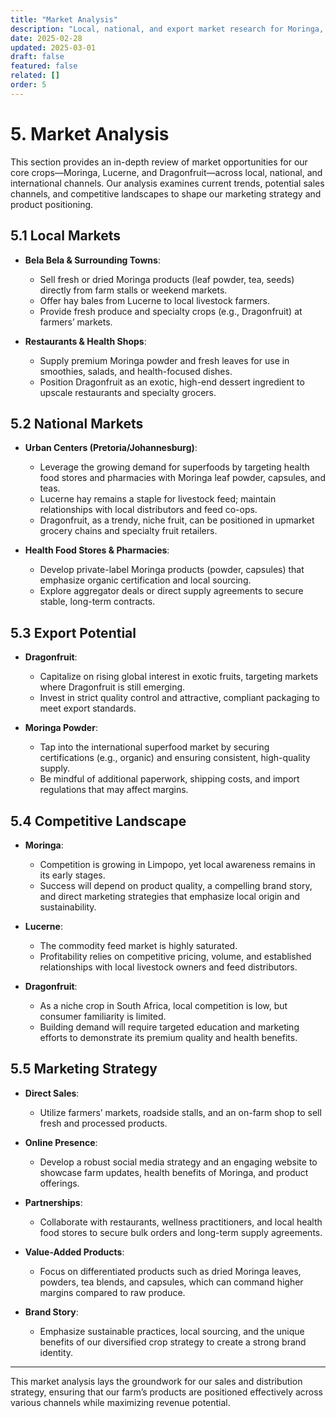 ```yaml
---
title: "Market Analysis"
description: "Local, national, and export market research for Moringa, Lucerne, and Dragonfruit."
date: 2025-02-28
updated: 2025-03-01
draft: false
featured: false
related: []
order: 5
---
```


# 5. Market Analysis

This section provides an in-depth review of market opportunities for our core crops—Moringa, Lucerne, and Dragonfruit—across local, national, and international channels. Our analysis examines current trends, potential sales channels, and competitive landscapes to shape our marketing strategy and product positioning.

## 5.1 Local Markets

- **Bela Bela & Surrounding Towns**:  
  - Sell fresh or dried Moringa products (leaf powder, tea, seeds) directly from farm stalls or weekend markets.  
  - Offer hay bales from Lucerne to local livestock farmers.  
  - Provide fresh produce and specialty crops (e.g., Dragonfruit) at farmers’ markets.

- **Restaurants & Health Shops**:  
  - Supply premium Moringa powder and fresh leaves for use in smoothies, salads, and health-focused dishes.  
  - Position Dragonfruit as an exotic, high-end dessert ingredient to upscale restaurants and specialty grocers.

## 5.2 National Markets

- **Urban Centers (Pretoria/Johannesburg)**:  
  - Leverage the growing demand for superfoods by targeting health food stores and pharmacies with Moringa leaf powder, capsules, and teas.  
  - Lucerne hay remains a staple for livestock feed; maintain relationships with local distributors and feed co-ops.  
  - Dragonfruit, as a trendy, niche fruit, can be positioned in upmarket grocery chains and specialty fruit retailers.

- **Health Food Stores & Pharmacies**:  
  - Develop private-label Moringa products (powder, capsules) that emphasize organic certification and local sourcing.  
  - Explore aggregator deals or direct supply agreements to secure stable, long-term contracts.

## 5.3 Export Potential

- **Dragonfruit**:  
  - Capitalize on rising global interest in exotic fruits, targeting markets where Dragonfruit is still emerging.  
  - Invest in strict quality control and attractive, compliant packaging to meet export standards.

- **Moringa Powder**:  
  - Tap into the international superfood market by securing certifications (e.g., organic) and ensuring consistent, high-quality supply.  
  - Be mindful of additional paperwork, shipping costs, and import regulations that may affect margins.

## 5.4 Competitive Landscape

- **Moringa**:  
  - Competition is growing in Limpopo, yet local awareness remains in its early stages.  
  - Success will depend on product quality, a compelling brand story, and direct marketing strategies that emphasize local origin and sustainability.

- **Lucerne**:  
  - The commodity feed market is highly saturated.  
  - Profitability relies on competitive pricing, volume, and established relationships with local livestock owners and feed distributors.

- **Dragonfruit**:  
  - As a niche crop in South Africa, local competition is low, but consumer familiarity is limited.  
  - Building demand will require targeted education and marketing efforts to demonstrate its premium quality and health benefits.

## 5.5 Marketing Strategy

- **Direct Sales**:  
  - Utilize farmers’ markets, roadside stalls, and an on-farm shop to sell fresh and processed products.
  
- **Online Presence**:  
  - Develop a robust social media strategy and an engaging website to showcase farm updates, health benefits of Moringa, and product offerings.
  
- **Partnerships**:  
  - Collaborate with restaurants, wellness practitioners, and local health food stores to secure bulk orders and long-term supply agreements.
  
- **Value-Added Products**:  
  - Focus on differentiated products such as dried Moringa leaves, powders, tea blends, and capsules, which can command higher margins compared to raw produce.
  
- **Brand Story**:  
  - Emphasize sustainable practices, local sourcing, and the unique benefits of our diversified crop strategy to create a strong brand identity.

---

This market analysis lays the groundwork for our sales and distribution strategy, ensuring that our farm’s products are positioned effectively across various channels while maximizing revenue potential.
